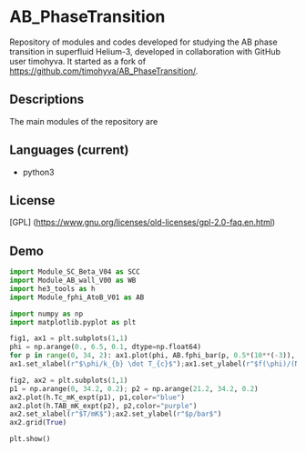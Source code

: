 # AB_PhaseTransition

Repository of modules and codes developed for studying the AB phase transition in superfluid Helium-3, developed in collaboration with GitHub user timohyva. It started as a fork of https://github.com/timohyva/AB_PhaseTransition/.


## Descriptions 

The main modules of the repository are


## Languages (current)
* python3

## License
[GPL] (https://www.gnu.org/licenses/old-licenses/gpl-2.0-faq.en.html)

## Demo

```python
import Module_SC_Beta_V04 as SCC
import Module_AB_wall_V00 as WB
import he3_tools as h
import Module_fphi_AtoB_V01 as AB

import numpy as np
import matplotlib.pyplot as plt

fig1, ax1 = plt.subplots(1,1)
phi = np.arange(0., 6.5, 0.1, dtype=np.float64)
for p in range(0, 34, 2): ax1.plot(phi, AB.fphi_bar(p, 0.5*(10**(-3)), phi))
ax1.set_xlabel(r"$\phi/k_{b} \dot T_{c}$");ax1.set_ylabel(r"$f(\phi)/(N(0) \times (kb \dot Tc)^{2})$");ax1.grid(True)

fig2, ax2 = plt.subplots(1,1)
p1 = np.arange(0, 34.2, 0.2); p2 = np.arange(21.2, 34.2, 0.2)
ax2.plot(h.Tc_mK_expt(p1), p1,color="blue")
ax2.plot(h.TAB_mK_expt(p2), p2,color="purple")
ax2.set_xlabel(r"$T/mK$");ax2.set_ylabel(r"$p/bar$")
ax2.grid(True)

plt.show()
```
